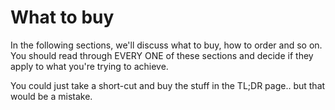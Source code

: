 # What to buy

In the following sections, we'll discuss what to buy, how to order and so on. You should read through EVERY ONE of these sections and decide if they apply to what you're trying to achieve.

You could just take a short-cut and buy the stuff in the TL;DR page.. but that would be a mistake.
